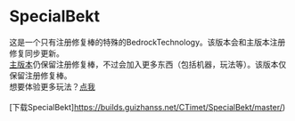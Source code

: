 # SpecialBekt
这是一个只有注册修复棒的特殊的BedrockTechnology。该版本会和主版本注册修复同步更新。<br>
[主版本](https://github.com/CTimet/BedrockTechnology)仍保留注册修复棒，不过会加入更多东西（包括机器，玩法等）。该版本仅保留注册修复棒。<br>
想要体验更多玩法？[点我](https://github.com/CTimet/BedrockTechnology)<br>
<br>
[下载SpecialBekt]https://builds.guizhanss.net/CTimet/SpecialBekt/master/)
